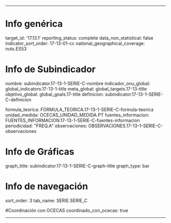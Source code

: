 ---

# Info genérica
target_id: '17.13.1'
reporting_status: complete
data_non_statistical: false
indicator_sort_order: 17-13-01-cc
national_geographical_coverage: nuts.ES53

# Info de Subindicador
nombre: subindicator.17-13-1-SERIE-C-nombre
indicador_onu_global: global_indicators.17-13-1-title
meta_global: global_targets.17-13-title
objetivo_global: global_goals.17-title
definicion: subindicator.17-13-1-SERIE-C-definicion

formula_teorica: FORMULA_TEORICA.17-13-1-SERIE-C-formula-teorica
unidad_medida: OCECAS_UNIDAD_MEDIDA.PT
fuentes_informacion: FUENTES_INFORMACION.17-13-1-SERIE-C-fuentes-informacion
periodicidad: "FREQ.A"
observaciones: OBSERVACIONES.17-13-1-SERIE-C-observaciones


# Info de Gráficas
graph_title: subindicator.17-13-1-SERIE-C-graph-title
graph_type: bar

# Info de navegación
sort_order: 3
tab_name: SERIE.SERIE_C

#Coordinación con OCECAS
coordinado_con_ocecas: true

---